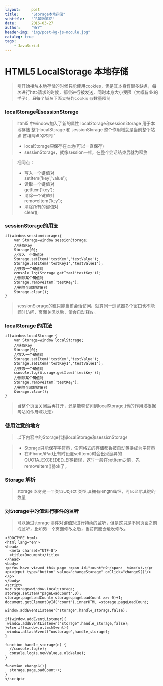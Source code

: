 ```yaml
---
layout:     post
title:      "Storage本地存储"
subtitle:   "JS基础笔记"
date:       2016-03-27
author:     "WYY"
header-img: "img/post-bg-js-module.jpg"
catalog: true
tags:
    - JavaScript
---
```

# HTML5 LocalStorage 本地存储
> 刚开始接触本地存储的时候只能使用cookies，但是其本身有很多缺点，每次进行http请求的时候，都会进行被发送，同时本身大小受限（大概有4k的样子），且每个域名下面支持的cookie 有数量限制
### localStorage和sessionStorage

> html5 中window加入了新的属性
> localStorage和sessionStorage 用于本地存储
> 整个localStorage 和 sessionStorage 整个作用域就是当前整个站点
> 首相两点的不同：
> - localStorage只保存在本地(可以一直保存)  
> - sessionStorage，就像session一样，在整个会话结束后就为释放  

> 相同点：  
>- 写入一个键值对    
> setItem('key','value');
>- 读取一个键值对     
> getItem('key');
>- 清除一个键值对   
> removeItem('key');
>- 清除所有的键值对  
> clear();

### sessionStorage的用法


```
if(window.sessionStorage){
	var Storage=window.sessionStorage;
	//获取Key
	Storage[0];
	//写入一个键值对
	Storage.setItem('testKey','testValue');
	Storage.setItem('testKey1','testValue1');
	//获取一个键值对
	console.log(Storage.getItem('testKey'));
	//删除某个键值对
	Storage.removeItem('testKey');
	//删除全部的键值对
	Storage.clear();
}
```
> sessionStorage的值只能当前会话访问，就算同一浏览器多个窗口也不能同时访问，页面关闭以后，值会自动释放。

###  localStorage 的用法
```
if(window.localStorage){
	var Storage=window.localStorage;
	//获取Key
	Storage[0];
	//写入一个键值对
	Storage.setItem('testKey','testValue');
	Storage.setItem('testKey1','testValue1');
	//获取一个键值对
	console.log(Storage.getItem('testKey'));
	//删除某个键值对
	Storage.removeItem('testKey');
	//删除全部的键值对
	Storage.clear();
}
```
> 当整个页面关闭后再打开，还是能够访问到localStorage,(他的作用域根据网站的作用域决定)

### 使用注意的地方

> 以下内容中的Storage代指localStorage和sessionStorage

>- Storage只能保存字符串，任何格式的存储都会被自动转换成为字符串
>- 在iPhone/iPad上有时设置setItem()时会出现诡异的QUOTA_EXCEEDED_ERR错误，这时一般在setItem之前，先removeItem()就ok了。

### Storage 解析
> storage 本身是一个类似Object 类型,其拥有length属性，可以显示其键的数量

### 对Storage中的值进行事件的监听
> 可以通过storage 事件对键值对进行持续的监听，但是这只是不同页面之前的监听，比如另一个页面修改之后，当前页面会触发修改。


```
<!DOCTYPE html>
<html lang="en">
<head>
  <meta charset="UTF-8">
  <title>Document</title>
</head>
<body>
<p>You have viewed this page <span id="count">0</span>  time(s).</p>
<p><input type="button" value="changeStorage" onClick="changeS()"/></p>
</body>
<script>
var storage=window.localStorage;
storage.setItem("pageLoadCount",0);
storage.pageLoadCount=(storage.pageLoadCount >>> 0)+1;
document.getElementById('count').innerHTML =storage.pageLoadCount;

window.addEventListener("storage",handle_storage,false);

if(window.addEventListener){
 window.addEventListener("storage",handle_storage,false);
}else if(window.attachEvent){
 window.attachEvent("onstorage",handle_storage);
}

function handle_storage(e) {
  //console.log(e);
  console.log(e.newValue,e.oldValue);
}

function changeS(){
  storage.pageLoadCount++;
}
</script>
```
